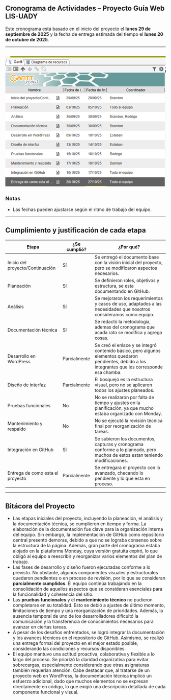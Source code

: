 ## Cronograma de Actividades – Proyecto Guía Web LIS-UADY

Este cronograma está basado en el inicio del proyecto el **lunes 29 de septiembre de 2025** y la fecha de entrega estimada del tiempo el **lunes 20 de octubre de 2025**.

---

![](https://github.com/Starlight2D/P-gina-web-en-WordPress-que-funcione-como-gu-a-/blob/72e3b00c4b15ad8137b4948b8f29132a9dd8c16e/cronograma.png)
---

### Notas
- Las fechas pueden ajustarse según el ritmo de trabajo del equipo.  


---

## Cumplimiento y justificación de cada etapa

| **Etapa** | **¿Se cumplió?** | **¿Por qué?** |
|-----------|------------------|---------------|
| Inicio del proyecto/Continuación | Sí | Se entregó el documento base con la visión inicial del proyecto, pero se modificaron aspectos necesarios. |
| Planeación | Sí | Se definieron roles, objetivos y estructura, se esta documentando en GitHub. |
| Análisis | Sí | Se mejoraron los requerimientos y casos de uso, adaptados a las necesidades que nosotros consideramos como equipo. |
| Documentación técnica | Sí | Se redactó la metodología, ademas del cronograma que acada rato se modifica y agrega cosas. |
| Desarrollo en WordPress | Parcialmente | Se creó el enlace y se integró contenido básico, pero algunos elementos quedaron pendientes, debido a los integrantes que les corresponde esa chamba. |
| Diseño de interfaz | Parcialmente | El bosquejó es la estructura visual, pero no se aplicaron todos los ajustes planeados. |
| Pruebas funcionales | No | No se realizaron por falta de tiempo y ajustes en la planificación, ya que mucho estaba organizado con Monday. |
| Mantenimiento y respaldo | No | No se ejecutó la revisión técnica final por reorganización de tareas. |
| Integración en GitHub | Sí | Se subieron los documentos, capturas y cronograma conforme a lo planeado, pero muchos de estos estan teniendo modificaciones. |
| Entrega de como esta el proyecto | Parcialmente | Se entregara el proyecto con lo avanzado, checando lo pendiente y lo que esta en proceso. |


---

## Bitácora del Proyecto
- Las etapas iniciales del proyecto, incluyendo la planeación, el análisis y la documentación técnica, se cumplieron en tiempo y forma. La elaboración de la documentación fue clave para la organización interna del equipo. Sin embargo, la implementación de GitHub como repositorio central presentó demoras, debido a que no se lograba consenso sobre la estructura de la página. Además, gran parte del cronograma estaba alojado en la plataforma Monday, cuya versión gratuita expiró, lo que obligó al equipo a reescribir y reorganizar varios elementos del plan de trabajo.
- Las fases de desarrollo y diseño fueron ejecutadas conforme a lo previsto. No obstante, algunos componentes visuales y estructurales quedaron pendientes o en proceso de revisión, por lo que se consideran **parcialmente cumplidos**. El equipo continúa trabajando en la consolidación de aquellos aspectos que se consideran esenciales para la funcionalidad y coherencia del sitio.
- Las **pruebas funcionales** y el **mantenimiento técnico** no pudieron completarse en su totalidad. Esto se debió a ajustes de último momento, limitaciones de tiempo y una reorganización de prioridades. Además, la ausencia temporal de uno de los desarrolladores dificultó la comunicación y la transferencia de conocimientos necesarios para avanzar en ciertas tareas.
- A pesar de los desafíos enfrentados, se logró integrar la documentación y los avances técnicos en el repositorio de GitHub. Asimismo, se realizó una entrega formal del proyecto en el mejor estado posible, considerando las condiciones y recursos disponibles.
- El equipo mantuvo una actitud proactiva, colaborativa y flexible a lo largo del proceso. Se priorizó la claridad organizativa para evitar sobrecargas, especialmente considerando que otras asignaturas también requerían atención. Cabe destacar que, al tratarse de un proyecto web en WordPress, la documentación técnica implicó un esfuerzo adicional, dado que muchos elementos no se expresan directamente en código, lo que exigió una descripción detallada de cada componente funcional y visual.







